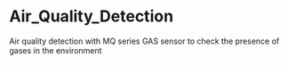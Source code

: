# Air_Quality_Detection
Air quality detection with MQ series GAS sensor to check the presence of gases in the environment

